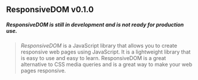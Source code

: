 ## ResponsiveDOM v0.1.0
##### ResponsiveDOM is still in development and is not ready for production use.

> _ResponsiveDOM_ is a JavaScript library that allows you to create responsive web pages using JavaScript. It is a lightweight library that is easy to use and easy to learn. ResponsiveDOM is a great alternative to CSS media queries and is a great way to make your web pages responsive.
